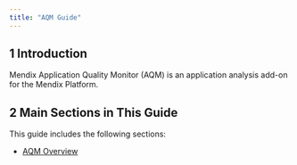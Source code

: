 ```yaml
---
title: "AQM Guide"
---
```


## 1 Introduction

Mendix Application Quality Monitor (AQM) is an application analysis add-on for the Mendix Platform.

## 2 Main Sections in This Guide

This guide includes the following sections: 

* [AQM Overview](overview)

